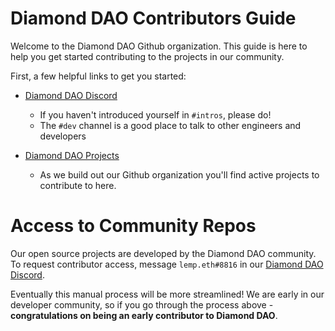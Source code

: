 # Diamond DAO Contributors Guide

Welcome to the Diamond DAO Github organization. This guide is here to help you get started contributing to the projects in our community.

First, a few helpful links to get you started:

- [Diamond DAO Discord](https://discord.gg/p6EpwmJb)
    - If you haven't introduced yourself in `#intros`, please do!
    - The `#dev` channel is a good place to talk to other engineers and developers

- [Diamond DAO Projects](https://github.com/orgs/DiamondDAO/projects)
    - As we build out our Github organization you'll find active projects to contribute to here.

# Access to Community Repos

Our open source projects are developed by the Diamond DAO community. To request contributor access, message `lemp.eth#8816` in our [Diamond DAO Discord](https://discord.gg/p6EpwmJb).

Eventually this manual process will be more streamlined! We are early in our developer community, so if you go through the process above - **congratulations on being an early contributor to Diamond DAO**.